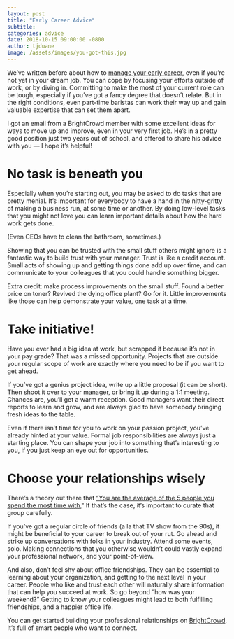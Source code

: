 ```yaml
---
layout: post
title: "Early Career Advice"
subtitle:
categories: advice
date: 2018-10-15 09:00:00 -0800
author: tjduane
image: /assets/images/you-got-this.jpg
---
```


We’ve written before about how to [manage your early career](https://blog.brightcrowd.us/how-to-survive-in-your-early-career/), even if you’re not yet in your dream job. You can cope by focusing your efforts outside of work, or by diving in. Committing to make the most of your current role can be tough, especially if you’ve got a fancy degree that doesn’t relate. But in the right conditions, even part-time baristas can work their way up and gain valuable expertise that can set them apart.

I got an email from a BrightCrowd member with some excellent ideas for ways to move up and improve, even in your very first job. He’s in a pretty good position just two years out of school, and offered to share his advice with you — I hope it’s helpful!

# No task is beneath you

Especially when you’re starting out, you may be asked to do tasks that are pretty menial. It’s important for everybody to have a hand in the  nitty-gritty of making a business run, at some time or another. By doing low-level tasks that you might not love you can learn important details about how the hard work gets done.

(Even CEOs have to clean the bathroom, sometimes.)

Showing that you can be trusted with the small stuff others might ignore is a fantastic way to build trust with your manager. Trust is like a credit account. Small acts of showing up and getting things done add up over time, and can communicate to your colleagues that you could handle something bigger.

Extra credit: make process improvements on the small stuff. Found a better price on toner? Revived the dying office plant? Go for it. Little improvements like those can help demonstrate your value, one task at a time.

# Take initiative!

Have you ever had a big idea at work, but scrapped it because it’s not in your pay grade? That was a missed opportunity. Projects that are outside your regular scope of work are exactly where you need to be if you want to get ahead.

If you’ve got a genius project idea, write up a little proposal (it can be short). Then shoot it over to your manager, or bring it up during a 1:1 meeting. Chances are, you’ll get a warm reception. Good managers want their direct reports to learn and grow, and are always glad to have somebody bringing fresh ideas to the table.

Even if there isn’t time for you to work on your passion project, you’ve already hinted at your value.  Formal job responsibilities are always just a starting place. You can shape your job into something that’s interesting to you, if you just keep an eye out for opportunities.

# Choose your relationships wisely

There’s a theory out there that [“You are the average of the 5 people you spend the most time with.](https://www.businessinsider.com/jim-rohn-youre-the-average-of-the-five-people-you-spend-the-most-time-with-2012-7)" If that’s the case, it’s important to curate that group carefully.

If you’ve got a regular circle of friends (a la that TV show from the 90s), it might be beneficial to your career to break out of your rut. Go ahead and strike up conversations with folks in your industry. Attend some events, solo. Making connections that you otherwise wouldn’t could vastly expand your professional network, and your point-of-view.

And also, don’t feel shy about office friendships. They can be essential to learning about your organization, and getting to the next level in your career. People who like and trust each other will naturally share information that can help you succeed at work. So go beyond “how was your weekend?” Getting to know your colleagues might lead to both fulfilling friendships, and a happier office life.

You can get started building your professional relationships on [BrightCrowd](https://brightcrowd.com/). It’s full of smart people who want to connect.
